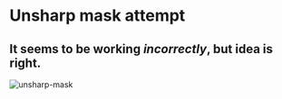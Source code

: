 # Unsharp mask **attempt**

## It seems to be working ***incorrectly***, but idea is right.

![unsharp-mask](../assets/unsharp-mask.png)
